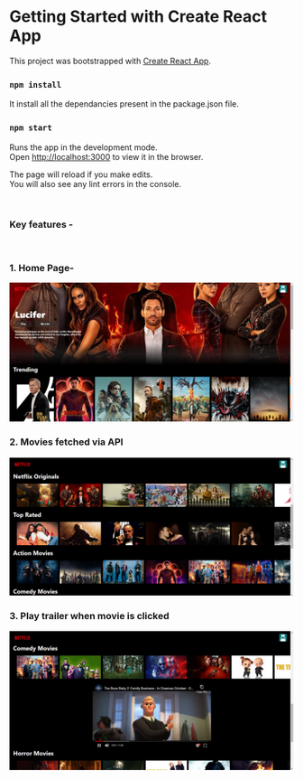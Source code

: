 # Getting Started with Create React App

This project was bootstrapped with [Create React App](https://github.com/facebook/create-react-app).

### `npm install`

It install all the dependancies present in the package.json file.

### `npm start`

Runs the app in the development mode.\
Open [http://localhost:3000](http://localhost:3000) to view it in the browser.

The page will reload if you make edits.\
You will also see any lint errors in the console.

<br/>

### Key features -

<br/>

### 1. Home Page-

<img src="src/img-githubReadme/1.png" alt="home+ banner+navbar">
<br/>

### 2. Movies fetched via API

<img src="src/img-githubReadme/2.png" alt="rows">
<br/>

### 3. Play trailer when movie is clicked

<img src="src/img-githubReadme/3.png" alt="Youtube Trailer">
